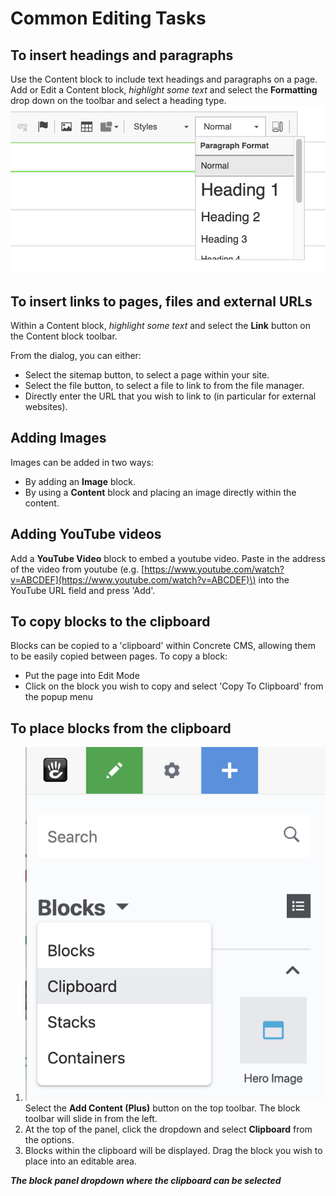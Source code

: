 # Common Editing Tasks

## To insert headings and paragraphs

Use the Content block to include text headings and paragraphs on a page. Add or Edit a Content block, _highlight some text_ and select the **Formatting** drop down on the toolbar and select a heading type. ![](../.gitbook/assets/editor.png)

## To insert links to pages, files and external URLs

Within a Content block, _highlight some text_ and select the **Link** button on the Content block toolbar.

From the dialog, you can either:

* Select the sitemap button, to select a page within your site. 
* Select the file button, to select a file to link to from the file manager.
* Directly enter the URL that you wish to link to \(in particular for external websites\).

## Adding Images

Images can be added in two ways:

* By adding an **Image** block.
* By using a **Content** block and placing an image directly within the content.

## Adding YouTube videos

Add a **YouTube Video** block to embed a youtube video. Paste in the address of the video from youtube \(e.g. [https://www.youtube.com/watch?v=ABCDEF](https://www.youtube.com/watch?v=ABCDEF)\) into the YouTube URL field and press 'Add'.

## To copy blocks to the clipboard

Blocks can be copied to a 'clipboard' within Concrete CMS, allowing them to be easily copied between pages. To copy a block:

* Put the page into Edit Mode
* Click on the block you wish to copy and select 'Copy To Clipboard' from the popup menu

## To place blocks from the clipboard

1. ![](../.gitbook/assets/clipboard.png)Select the **Add Content \(Plus\)** button on the top toolbar. The block toolbar will slide in from the left.
2. At the top of the panel, click the dropdown and select **Clipboard** from the options.
3. Blocks within the clipboard will be displayed. Drag the block you wish to place into an editable area.

_**The block panel dropdown where the clipboard can be selected**_

